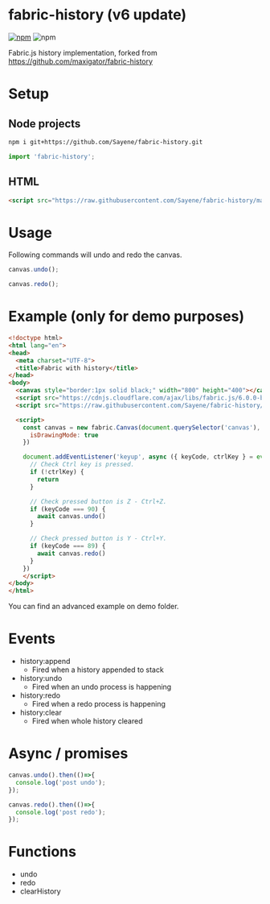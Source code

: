 # fabric-history (v6 update)

[![npm](https://img.shields.io/npm/v/fabric-history)](https://www.npmjs.com/package/fabric-history) ![npm](https://img.shields.io/npm/dw/fabric-history)

Fabric.js history implementation, forked from https://github.com/maxigator/fabric-history


# Setup

## Node projects
```bash
npm i git+https://github.com/Sayene/fabric-history.git
```

```javascript
import 'fabric-history';
```

## HTML

```html
<script src="https://raw.githubusercontent.com/Sayene/fabric-history/master/src/index.min.js"></script>
```

# Usage

Following commands will undo and redo the canvas.

```javascript
canvas.undo();

canvas.redo();
```

# Example (only for demo purposes)

```html
<!doctype html>
<html lang="en">
<head>
  <meta charset="UTF-8">
  <title>Fabric with history</title>
</head>
<body>
  <canvas style="border:1px solid black;" width="800" height="400"></canvas>
  <script src="https://cdnjs.cloudflare.com/ajax/libs/fabric.js/6.0.0-beta12/fabric.min.js"></script>
  <script src="https://raw.githubusercontent.com/Sayene/fabric-history/master/src/index.min.js"></script>

  <script>
    const canvas = new fabric.Canvas(document.querySelector('canvas'), {
      isDrawingMode: true
    })

    document.addEventListener('keyup', async ({ keyCode, ctrlKey } = event) => {
      // Check Ctrl key is pressed.
      if (!ctrlKey) {
        return
      }

      // Check pressed button is Z - Ctrl+Z.
      if (keyCode === 90) {
        await canvas.undo()
      }

      // Check pressed button is Y - Ctrl+Y.
      if (keyCode === 89) {
        await canvas.redo()
      }
    })
    </script>
</body>
</html>
```

You can find an advanced example on demo folder.

# Events

- history:append
  - Fired when a history appended to stack
- history:undo
  - Fired when an undo process is happening
- history:redo
  - Fired when a redo process is happening
- history:clear
  - Fired when whole history cleared

# Async / promises


```javascript
canvas.undo().then(()=>{ 
  console.log('post undo');
});

canvas.redo().then(()=>{ 
  console.log('post redo');
});
```

# Functions

- undo
- redo
- clearHistory
